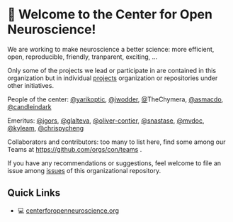 # 👋 Welcome to the Center for Open Neuroscience!

We are working to make neuroscience a better science: more efficient, open, reproducible, friendly, tranparent, exciting, ...

Only some of the projects we lead or participate in are contained in this organization but in individual [projects](https://centerforopenneuroscience.org/projects) organization or repositories under other initiatives.

People of the center: [@yarikoptic](https://github.com/yarikoptic), [@jwodder](https://github.com/jwodder), [@](https://github.com/)TheChymera, [@asmacdo](https://github.com/asmacdo), [@candleindark](https://github.com/candleindark)

Emeritus: [@jgors](https://github.com/jgors), [@glalteva](https://github.com/glalteva), [@oliver-contier](https://github.com/oliver-contier), [@snastase](https://github.com/snastase), [@mvdoc](https://github.com/mvdoc), [@kyleam](https://github.com/kyleam), [@chrispycheng](https://github.com/chrispycheng)

Collaborators and contributors: too many to list here, find some among our Teams at https://github.com/orgs/con/teams .

If you have any recommendations or suggestions, feel welcome to file an issue among [issues](https://github.com/con/.github/issues) of this organizational repository.

## Quick Links
- :computer: [centerforopenneuroscience.org](http://centerforopenneuroscience.org)
